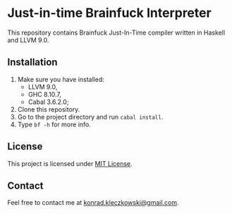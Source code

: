 # Just-in-time Brainfuck Interpreter

This repository contains Brainfuck Just-In-Time compiler
written in Haskell and LLVM 9.0.

## Installation

1. Make sure you have installed:
    - LLVM 9.0,
    - GHC 8.10.7,
    - Cabal 3.6.2.0;
2. Clone this repository.
3. Go to the project directory and run `cabal install`.
4. Type `bf -h` for more info.

## License 

This project is licensed under [MIT License](LICENSE).

## Contact

Feel free to contact me at <konrad.kleczkowski@gmail.com>.
